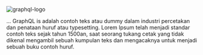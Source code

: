 ![graphql-logo](https://raw.githubusercontent.com/opensourcerytv/opensourcery-content/master/images/graphql-logo.png)

... GraphQL is adalah contoh teks atau dummy dalam industri percetakan dan penataan huruf atau typesetting. Lorem Ipsum telah menjadi standar contoh teks sejak tahun 1500an, saat seorang tukang cetak yang tidak dikenal mengambil sebuah kumpulan teks dan mengacaknya untuk menjadi sebuah buku contoh huruf.
